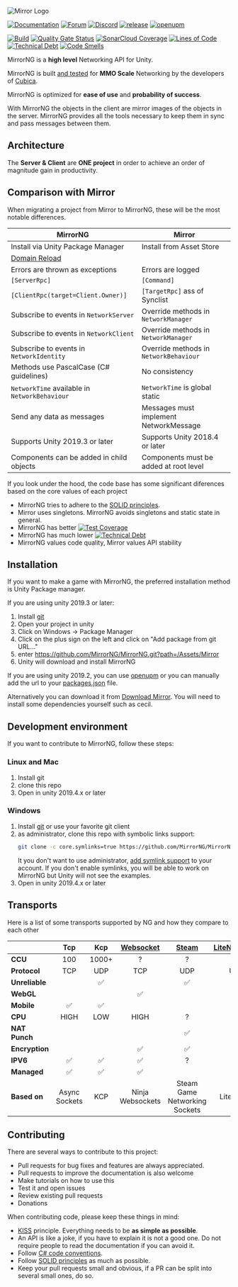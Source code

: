 ![Mirror Logo](https://i.imgur.com/we6li1x.png)

[![Documentation](https://img.shields.io/badge/documentation-brightgreen.svg)](https://mirrorng.github.io/MirrorNG/)
[![Forum](https://img.shields.io/badge/forum-brightgreen.svg)](https://forum.unity.com/threads/mirror-networking-for-unity-aka-hlapi-community-edition.425437/)
[![Discord](https://img.shields.io/discord/343440455738064897.svg)](https://discordapp.com/invite/N9QVxbM)
[![release](https://img.shields.io/github/release/MirrorNG/MirrorNG.svg)](https://github.com/MirrorNG/MirrorNG/releases/latest)
[![openupm](https://img.shields.io/npm/v/com.mirrorng.mirrorng?label=openupm&registry_uri=https://package.openupm.com)](https://openupm.com/packages/com.mirrorng.mirrorng/)

[![Build](https://github.com/MirrorNG/MirrorNG/workflows/CI/badge.svg)](https://github.com/MirrorNG/MirrorNG/actions?query=workflow%3ACI)
[![Quality Gate Status](https://sonarcloud.io/api/project_badges/measure?project=MirrorNG_MirrorNG&metric=alert_status)](https://sonarcloud.io/dashboard?id=MirrorNG_MirrorNG)
[![SonarCloud Coverage](https://sonarcloud.io/api/project_badges/measure?project=MirrorNG_MirrorNG&metric=coverage)](https://sonarcloud.io/component_measures?id=MirrorNG_MirrorNG&metric=coverage)
[![Lines of Code](https://sonarcloud.io/api/project_badges/measure?project=MirrorNG_MirrorNG&metric=ncloc)](https://sonarcloud.io/dashboard?id=MirrorNG_MirrorNG)
[![Technical Debt](https://sonarcloud.io/api/project_badges/measure?project=MirrorNG_MirrorNG&metric=sqale_index)](https://sonarcloud.io/dashboard?id=MirrorNG_MirrorNG)
[![Code Smells](https://sonarcloud.io/api/project_badges/measure?project=MirrorNG_MirrorNG&metric=code_smells)](https://sonarcloud.io/dashboard?id=MirrorNG_MirrorNG)


MirrorNG is a **high level** Networking API for Unity.

MirrorNG is built [and tested](https://www.youtube.com/watch?v=mDCNff1S9ZU) for **MMO Scale** Networking by the developers of  [Cubica](https://cubica.net).

MirrorNG is optimized for **ease of use** and **probability of success**.

With MirrorNG the objects in the client are mirror images of the objects in the server.  MirrorNG provides all the tools necessary to keep them in sync and pass messages between them.

## Architecture
The **Server & Client** are **ONE project** in order to achieve an order of magnitude gain in productivity.

## Comparison with Mirror
When migrating a project from Mirror to MirrorNG, these will be the most notable differences.

| MirrorNG                                                                                      | Mirror                                 |
| --------------------------------------------------------------------------------------------- | -------------------------------------- |
| Install via Unity Package Manager                                                             | Install from Asset Store               |
| [Domain Reload](https://blogs.unity3d.com/2019/11/05/enter-play-mode-faster-in-unity-2019-3/) |                                        |
| Errors are thrown as exceptions                                                               | Errors are logged                      |
| `[ServerRpc]`                                                                                 | `[Command]`                            |
| `[ClientRpc(target=Client.Owner)]`                                                            | `[TargetRpc]`  ass of Synclist         |
| Subscribe to events in `NetworkServer`                                                        | Override methods in `NetworkManager`   |
| Subscribe to events in `NetworkClient`                                                        | Override methods in `NetworkManager`   |
| Subscribe to events in `NetworkIdentity`                                                      | Override methods in `NetworkBehaviour` |
| Methods use PascalCase (C# guidelines)                                                        | No consistency                         |
| `NetworkTime` available in `NetworkBehaviour`                                                 | `NetworkTime` is global static         |
| Send any data as messages                                                                     | Messages must implement NetworkMessage |
| Supports Unity 2019.3 or later                                                                | Supports Unity 2018.4 or later         |
| Components can be added in child objects                                                      | Components must be added at root level |

If you look under the hood,  the code base has some significant diferences based on the core values of each project
* MirrorNG tries to adhere to the [SOLID principles](https://en.wikipedia.org/wiki/SOLID).
* Mirror uses singletons.  MirrorNG avoids singletons and static state in general.
* MirrorNG has better  [![Test Coverage](https://sonarcloud.io/api/project_badges/measure?project=MirrorNG_MirrorNG&metric=coverage)](https://sonarcloud.io/dashboard?id=MirrorNG_MirrorNG)
* MirrorNG has much lower [![Technical Debt](https://sonarcloud.io/api/project_badges/measure?project=MirrorNG_MirrorNG&metric=sqale_index)](https://sonarcloud.io/dashboard?id=MirrorNG_MirrorNG)
* MirrorNG values code quality,  Mirror values API stability

## Installation
If you want to make a game with MirrorNG, the preferred installation method is Unity Package manager.

If you are using unity 2019.3 or later: 

1) Install [git](https://www.git-scm.com/)
2) Open your project in unity
3) Click on Windows -> Package Manager
4) Click on the plus sign on the left and click on "Add package from git URL..."
5) enter https://github.com/MirrorNG/MirrorNG.git?path=/Assets/Mirror
6) Unity will download and install MirrorNG

If you are using unity 2019.2, you can use [openupm](https://openupm.com/packages/com.mirrorng.mirrorng/) or you can manually add the url to your [packages.json](https://docs.unity3d.com/Manual/upm-git.html) file. 

Alternatively you can download it from [Download Mirror](https://github.com/MirrorNG/MirrorNG/releases).  You will need to install some dependencies yourself such as cecil.

## Development environment
If you want to contribute to  MirrorNG, follow these steps:

### Linux and Mac
1) Install git
2) clone this repo
3) Open in unity 2019.4.x or later

### Windows
1) Install [git](https://git-scm.com/download/win) or use your favorite git client
2) as administrator, clone this repo with symbolic links support:
    ```sh
    git clone -c core.symlinks=true https://github.com/MirrorNG/MirrorNG.git
    ```
    It you don't want to use administrator, [add symlink support](https://www.joshkel.com/2018/01/18/symlinks-in-windows/) to your account.
    If you don't enable symlinks, you will be able to work on MirrorNG but Unity will not see the examples.
3) Open in unity 2019.4.x or later

## Transports
Here is a list of some transports supported by NG and how they compare to each other

|                |        Tcp         |        Kcp         | [Websocket](https://github.com/MirrorNG/WebsocketNG) | [Steam](https://github.com/dragonslaya84/FizzySteamyMirror) | [LiteNetLibNG](https://github.com/uweenukr/LiteNetLibNG) | [IgnoranceNG](https://github.com/dragonslaya84/IgnoranceNG) |
| -------------- | :----------------: | :----------------: | :--------------------------------------------------: | :---------------------------------------------------------: | :------------------------------------------------------: | :---------------------------------------------------------: |
| **CCU**        |        100         |       1000+        |                          ?                           |                              ?                              |                            ?                             |                              ?                              |
| **Protocol**   |        TCP         |        UDP         |                         TCP                          |                             UDP                             |                           UDP                            |                             UDP                             |
| **Unreliable** |                    | :white_check_mark: |                                                      |                     :white_check_mark:                      |                    :white_check_mark:                    |                     :white_check_mark:                      |
| **WebGL**      |                    |                    |                  :white_check_mark:                  |                                                             |                                                          |                                                             |
| **Mobile**     | :white_check_mark: | :white_check_mark: |                                                      |                                                             |                            ?                             |                              ?                              |
| **CPU**        |        HIGH        |        LOW         |                         HIGH                         |                              ?                              |                            ?                             |                              ?                              |
| **NAT Punch**  |                    |                    |                                                      |                     :white_check_mark:                      |                                                          |                                                             |
| **Encryption** |                    |                    |                  :white_check_mark:                  |                     :white_check_mark:                      |                                                          |                                                             |
| **IPV6**       | :white_check_mark: | :white_check_mark: |                  :white_check_mark:                  |                              ?                              |                            ?                             |                              ?                              |
| **Managed**    | :white_check_mark: | :white_check_mark: |                  :white_check_mark:                  |                                                             |                    :white_check_mark:                    |                                                             |
| **Based on**   |   Async Sockets    |        KCP         |                   Ninja Websockets                   |                Steam Game Networking Sockets                |                        LiteNetLib                        |                            ENet                             |

## Contributing

There are several ways to contribute to this project:

* Pull requests for bug fixes and features are always appreciated.
* Pull requests to improve the documentation is also welcome
* Make tutorials on how to use this
* Test it and open issues
* Review existing pull requests
* Donations

When contributing code, please keep these things in mind:

* [KISS](https://en.wikipedia.org/wiki/KISS_principle) principle. Everything needs to be **as simple as possible**. 
* An API is like a joke,  if you have to explain it is not a good one.  Do not require people to read the documentation if you can avoid it.
* Follow [C# code conventions](https://docs.microsoft.com/en-us/dotnet/csharp/programming-guide/inside-a-program/coding-conventions).
* Follow [SOLID principles](https://en.wikipedia.org/wiki/SOLID) as much as possible. 
* Keep your pull requests small and obvious,  if a PR can be split into several small ones, do so.

